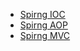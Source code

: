 - [Spirng IOC](/coding/java/spring/IOC.md)
- [Spirng AOP](/coding/java/spring/AOP.md)
- [Spirng MVC](/coding/java/spring/springMVC.md)